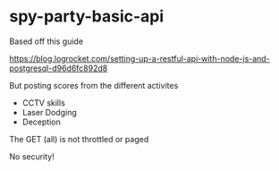 # spy-party-basic-api

Based off this guide

https://blog.logrocket.com/setting-up-a-restful-api-with-node-js-and-postgresql-d96d6fc892d8

But posting scores from the different activites

- CCTV skills
- Laser Dodging
- Deception


The GET (all) is not throttled or paged

No security!
